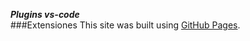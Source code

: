 ***Plugins vs-code***	
###Extensiones
This site was built using [GitHub Pages](https://pages.github.com/).
